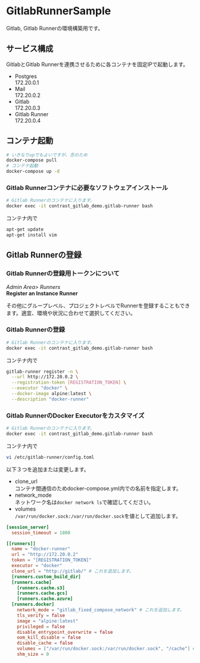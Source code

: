 # GitlabRunnerSample
Gitlab, Gitlab Runnerの環境構築用です。

## サービス構成
GitlabとGitlab Runnerを連携させるために各コンテナを固定IPで起動します。
- Postgres  
  172.20.0.1
- Mail  
  172.20.0.2
- Gitlab  
  172.20.0.3
- Gitlab Runner  
  172.20.0.4

## コンテナ起動
```bash
# いきなりupでもよいですが、念のため
docker-compose pull
# コンテナ起動
docker-compose up -d
```
### Gitlab Runnerコンテナに必要なソフトウェアインストール
```bash
# Gitlab Runnerのコンテナに入ります。
docker exec -it contrast_gitlab_demo.gitlab-runner bash
```
コンテナ内で
```bash
apt-get update
apt-get install vim
```

## Gitlab Runnerの登録
### Gitlab Runnerの登録用トークンについて
*Admin Area> Runners*  
**Register an Instance Runner**

その他にグループレベル、プロジェクトレベルでRunnerを登録することもできます。適宜、環境や状況に合わせて選択してください。  

### Gitlab Runnerの登録
```bash
# Gitlab Runnerのコンテナに入ります。
docker exec -it contrast_gitlab_demo.gitlab-runner bash
```
コンテナ内で
```bash
gitlab-runner register -n \
  --url http://172.20.0.2 \
  --registration-token [REGISTRATION_TOKEN] \
  --executor "docker" \
  --docker-image alpine:latest \
  --description "docker-runner"
```
### Gitlab RunnerのDocker Executorをカスタマイズ
```bash
# Gitlab Runnerのコンテナに入ります。
docker exec -it contrast_gitlab_demo.gitlab-runner bash
```
コンテナ内で
```bash
vi /etc/gitlab-runner/config.toml
```
以下３つを追加または変更します。
- clone_url  
  コンテナ間通信のためdocker-compose.yml内での名前を指定します。
- network_mode  
  ネットワーク名は```docker network ls```で確認してください。
- volumes  
  ```/var/run/docker.sock:/var/run/docker.sock```を値として追加します。
```toml
[session_server]
  session_timeout = 1800

[[runners]]
  name = "docker-runner"
  url = "http://172.20.0.2"
  token = "[REGISTRATION_TOKEN]"
  executor = "docker"
  clone_url = "http://gitlab/" # これを追加します。
  [runners.custom_build_dir]
  [runners.cache]
    [runners.cache.s3]
    [runners.cache.gcs]
    [runners.cache.azure]
  [runners.docker]
    network_mode = "gitlab_fixed_compose_network" # これを追加します。
    tls_verify = false
    image = "alpine:latest"
    privileged = false
    disable_entrypoint_overwrite = false
    oom_kill_disable = false
    disable_cache = false
    volumes = ["/var/run/docker.sock:/var/run/docker.sock", "/cache"] # 値を変更します。
    shm_size = 0
```
